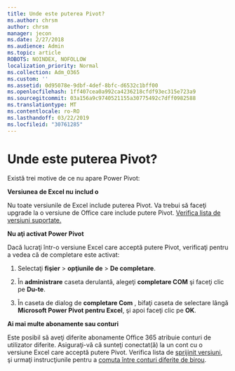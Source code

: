```yaml
---
title: Unde este puterea Pivot?
ms.author: chrsm
author: chrsm
manager: jecon
ms.date: 2/27/2018
ms.audience: Admin
ms.topic: article
ROBOTS: NOINDEX, NOFOLLOW
localization_priority: Normal
ms.collection: Adm_O365
ms.custom: ''
ms.assetid: 0d95078e-9dbf-4def-8bfc-d6532c1bff00
ms.openlocfilehash: 1ff407cea0a992ca4236218cfdf93ec315e723a9
ms.sourcegitcommit: 03a156a9c9740521155a30775492c7dff0982588
ms.translationtype: MT
ms.contentlocale: ro-RO
ms.lasthandoff: 03/22/2019
ms.locfileid: "30761285"
---
```

# <a name="where-is-power-pivot"></a>Unde este puterea Pivot?

Există trei motive de ce nu apare Power Pivot:
  
 **Versiunea de Excel nu includ o**
  
Nu toate versiunile de Excel include puterea Pivot. Va trebui să faceţi upgrade la o versiune de Office care include putere Pivot. [Verifica lista de versiuni suportate.](https://support.office.com/article/aa64e217-4b6e-410b-8337-20b87e1c2a4b.aspx)
  
 **Nu aţi activat Power Pivot**
  
Dacă lucraţi într-o versiune Excel care acceptă putere Pivot, verificaţi pentru a vedea că de completare este activat:
  
1. Selectaţi **fişier** \> **opţiunile de** \> **De completare**.
    
2. În **administrare** caseta derulantă, alegeţi **completare COM** şi faceţi clic pe **Du-te**.
    
3. În caseta de dialog de **completare Com** , bifaţi caseta de selectare lângă **Microsoft Power Pivot pentru Excel**, şi apoi faceţi clic pe **OK**. 
    
 **Ai mai multe abonamente sau conturi**
  
Este posibil să aveţi diferite abonamente Office 365 atribuie conturi de utilizator diferite. Asiguraţi-vă că sunteţi conectat(ă) la un cont cu o versiune Excel care acceptă putere Pivot. Verifica lista de [sprijinit versiuni](https://support.office.com/article/aa64e217-4b6e-410b-8337-20b87e1c2a4b.aspx), şi urmaţi instrucţiunile pentru a [comuta între conturi diferite de birou](https://support.office.com/article/b9582171-fd1f-4284-9846-bdd72bb28426.aspx#BKMK_WebSwitchAccounts).
  

